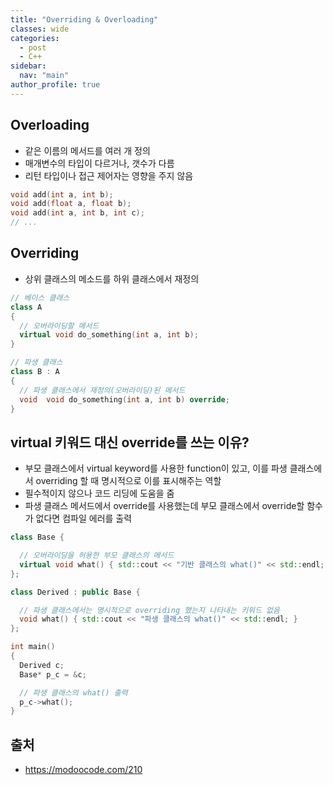 ```yaml
---
title: "Overriding & Overloading"
classes: wide
categories: 
  - post
  - C++
sidebar:
  nav: "main"
author_profile: true
---
```


## Overloading 
* 같은 이름의 메서드를 여러 개 정의 
* 매개변수의 타입이 다르거나, 갯수가 다름 
* 리턴 타입이나 접근 제어자는 영향을 주지 않음

```c++
void add(int a, int b);
void add(float a, float b);
void add(int a, int b, int c);
// ...
```

## Overriding 
* 상위 클래스의 메소드를 하위 클래스에서 재정의

```c++
// 베이스 클래스
class A
{
  // 오버라이딩할 메서드
  virtual void do_something(int a, int b);
}

// 파생 클래스
class B : A
{
  // 파생 클래스에서 재정의(오버라이딩)된 메서드
  void  void do_something(int a, int b) override;
}
```

## virtual 키워드 대신 override를 쓰는 이유?
* 부모 클래스에서 virtual keyword를 사용한 function이 있고, 이를 파생 클래스에서 overriding 할 때 명시적으로 이를 표시해주는 역할
* 필수적이지 않으나 코드 리딩에 도움을 줌
* 파생 클래스 메서드에서 override를 사용했는데 부모 클래스에서 override할 함수가 없다면 컴파일 에러를 출력

```c++
class Base {

  // 오버라이딩을 허용한 부모 클래스의 메서드
  virtual void what() { std::cout << "기반 클래스의 what()" << std::endl; }
};

class Derived : public Base {

  // 파생 클래스에서는 명시적으로 overriding 했는지 나타내는 키워드 없음
  void what() { std::cout << "파생 클래스의 what()" << std::endl; }
};

int main()
{
  Derived c;
  Base* p_c = &c;

  // 파생 클래스의 what() 출력
  p_c->what();    
}
```

## 출처
* <https://modoocode.com/210>